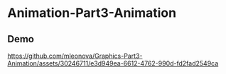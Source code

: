# Animation-Part3-Animation

## Demo

https://github.com/mleonova/Graphics-Part3-Animation/assets/30246711/e3d949ea-6612-4762-990d-fd2fad2549ca

